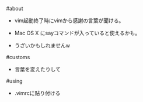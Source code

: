 #about
* vim起動終了時にvimから感謝の言葉が聞ける。

* Mac OS X にsayコマンドが入っていると使えるかも。

* うざいかもしれませんw

#customs
* 言葉を変えたりして

#using 
* .vimrcに貼り付ける


